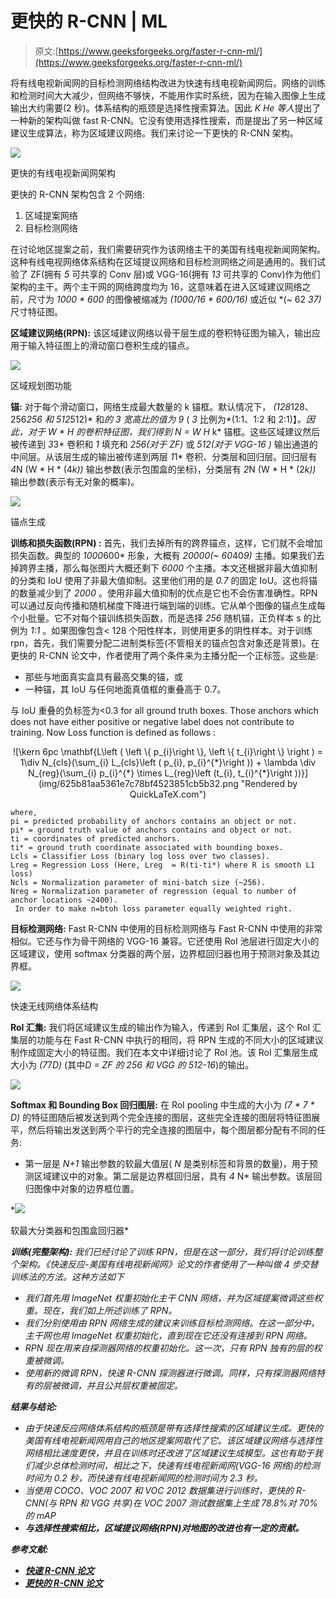 # 更快的 R-CNN | ML

> 原文:[https://www.geeksforgeeks.org/faster-r-cnn-ml/](https://www.geeksforgeeks.org/faster-r-cnn-ml/)

将有线电视新闻网的目标检测网络结构改进为快速有线电视新闻网后。网络的训练和检测时间大大减少，但网络不够快，不能用作实时系统，因为在输入图像上生成输出大约需要(2 秒)。体系结构的瓶颈是选择性搜索算法。因此 *K He 等人*提出了一种新的架构叫做 fast R-CNN。它没有使用选择性搜索，而是提出了另一种区域建议生成算法，称为区域建议网络。我们来讨论一下更快的 R-CNN 架构。

![](img/6ad759221260c55e2cada9231a995d03.png)

更快的有线电视新闻网架构

更快的 R-CNN 架构包含 2 个网络:

1.  区域提案网络
2.  目标检测网络

在讨论地区提案之前，我们需要研究作为该网络主干的美国有线电视新闻网架构。这种有线电视网络体系结构在区域提议网络和目标检测网络之间是通用的。我们试验了 ZF(拥有 *5* 可共享的 Conv 层)或 VGG-16(拥有 *13* 可共享的 Conv)作为他们架构的主干。两个主干网的网络跨度均为 16，这意味着在进入区域建议网络之前，尺寸为 *1000 * 600* 的图像被缩减为 *(1000/16 * 600/16)* 或近似 *(~ 62 *37)* 尺寸特征图。

**区域建议网络(RPN):**
该区域建议网络以骨干层生成的卷积特征图为输入，输出应用于输入特征图上的滑动窗口卷积生成的锚点。

![](img/50aab666932076579da5a20db6cab748.png)

区域规划图功能

**锚:**
对于每个滑动窗口，网络生成最大数量的 k 锚框。默认情况下， *(128*128、256*256 和 512*512)* 和*的 *3* 宽高比的值为 9* ( *3* 比例为*(1:1、1:2 和 2:1)】*。因此，对于 *W * H* 的卷积特征图，我们得到 *N = W* H* k* 锚框。这些区域建议然后被传递到 *3*3* 卷积和 *1* 填充和 *256(对于 ZF)* 或 *512(对于 VGG-16 )* 输出通道的中间层。从该层生成的输出被传递到两层 *1*1* 卷积、分类层和回归层。回归层有 *4*N (W * H * (4*k))* 输出参数(表示包围盒的坐标)，分类层有 *2*N (W * H * (2*k))* 输出参数(表示有无对象的概率)。

![](img/3b243f2252b72d7c4bd6904665c0c95c.png)

锚点生成

**训练和损失函数(RPN) :**
首先，我们去掉所有的跨界锚点，这样，它们就不会增加损失函数。典型的 *1000*600* 形象，大概有 *20000(~ 60*40*9)* 主播。如果我们去掉跨界主播，那么每张图片大概还剩下 *6000* 个主播。本文还根据非最大值抑制的分类和 IoU 使用了非最大值抑制。这里他们用的是 *0.7* 的固定 IoU。这也将锚的数量减少到了 *2000* 。使用非最大值抑制的优点是它也不会伤害准确性。RPN 可以通过反向传播和随机梯度下降进行端到端的训练。它从单个图像的锚点生成每个小批量。它不对每个锚训练损失函数，而是选择 *256* 随机锚，正负样本 s 的比例为 *1:1* 。如果图像包含< 128 个阳性样本，则使用更多的阴性样本。对于训练 rpn，首先，我们需要分配二进制类标签(不管相关的锚点包含对象还是背景)。在更快的 R-CNN 论文中，作者使用了两个条件来为主播分配一个正标签。这些是:

*   那些与地面真实盒具有最高交集的锚，或
*   一种锚，其 IoU 与任何地面真值框的重叠高于 0.7。

与 IoU 重叠的负标签为<0.3 for all ground truth boxes. Those anchors which does not have either positive or negative label does not contribute to training. Now Loss function is defined as follows :

<center>
![\kern 6pc \mathbf{L\left ( \left \{  p_{i}\right \}, \left \{  t_{i}\right \} \right ) = 1\div N_{cls}(\sum_{i} L_{cls}\left (  p_{i}, p_{i}^{*}\right )) + \lambda \div N_{reg}(\sum_{i} p_{i}^{*} \times  L_{reg}\left (t_{i}, t_{i}^{*}\right ))}](img/625b81aa5361e7c78bf4523851cb5b32.png "Rendered by QuickLaTeX.com")
</center>

```
where, 
pi = predicted probability of anchors contains an object or not.
pi* = ground truth value of anchors contains and object or not.
ti = coordinates of predicted anchors.
ti* = ground truth coordinate associated with bounding boxes. 
Lcls = Classifier Loss (binary log loss over two classes).
Lreg = Regression Loss (Here, Lreg  = R(ti-ti*) where R is smooth L1 loss)
Ncls = Normalization parameter of mini-batch size (~256).
Nreg = Normalization parameter of regression (equal to number of anchor locations ~2400).
 In order to make n=btoh loss parameter equally weighted right.
```

**目标检测网络:**
Fast R-CNN 中使用的目标检测网络与 Fast R-CNN 中使用的非常相似。它还与作为骨干网络的 VGG-16 兼容。它还使用 RoI 池层进行固定大小的区域建议，使用 softmax 分类器的两个层，边界框回归器也用于预测对象及其边界框。

![](img/5aeda95d2d478593aacf41d6abb1ca46.png)

快速无线网络体系结构

**RoI 汇集:**
我们将区域建议生成的输出作为输入，传递到 RoI 汇集层，这个 RoI 汇集层的功能与在 Fast R-CNN 中执行的相同，将 RPN 生成的不同大小的区域建议制作成固定大小的特征图。我们在本文中详细讨论了 RoI 池。该 RoI 汇集层生成大小为 *(7*7*D)* (其中*D = ZF 的 256 和 VGG 的 512-16*)的输出。

![](img/ba90581a17e7e4fc75f247e5a65853da.png)

**Softmax 和 Bounding Box 回归图层:**
在 RoI pooling 中生成的大小为 *(7 * 7 * D)* 的特征图随后被发送到两个完全连接的图层，这些完全连接的图层将特征图展平，然后将输出发送到两个平行的完全连接的图层中，每个图层都分配有不同的任务:

*   第一层是 *N+1* 输出参数的软最大值层( *N* 是类别标签和背景的数量)，用于预测区域建议中的对象。第二层是边界框回归层，具有 *4* N* 输出参数。该层回归图像中对象的边界框位置。

*![](img/9e971413ffe4801ce3a09d69155b7b31.png)

软最大分类器和包围盒回归器* 

***训练(完整架构):**
我们已经讨论了训练 RPN，但是在这一部分，我们将讨论训练整个架构。《快速反应-美国有线电视新闻网》论文的作者使用了一种叫做 4 步交替训练法的方法。这种方法如下*

*   *我们首先用 ImageNet 权重初始化主干 CNN 网络，并为区域提案微调这些权重。现在，我们如上所述训练了 RPN。*
*   *我们分别使用由 RPN 网络生成的建议来训练目标检测网络。在这一部分中，主干网也用 ImageNet 权重初始化，直到现在它还没有连接到 RPN 网络。*
*   *RPN 现在用来自探测器网络的权重初始化。这一次，只有 RPN 独有的层的权重被微调。*
*   *使用新的微调 RPN，快速 R-CNN 探测器进行微调。同样，只有探测器网络特有的层被微调，并且公共层权重被固定。*

***结果与结论:***

*   *由于快速反应网络体系结构的瓶颈是带有选择性搜索的区域建议生成。更快的美国有线电视新闻网用自己的地区提案网取代了它。该区域建议网络与选择性网络相比速度更快，并且在训练时还改进了区域建议生成模型。这也有助于我们减少总体检测时间，相比之下，快速有线电视新闻网(VGG-16 网络)的检测时间为 0.2 秒，而快速有线电视新闻网的检测时间为 2.3 秒。*
*   *当使用 COCO、VOC 2007 和 VOC 2012 数据集进行训练时，更快的 R-CNN(与 RPN 和 VGG 共享)在 VOC 2007 测试数据集上生成 78.8%*对 70%*的 mAP***
*   ***与选择性搜索相比，区域提议网络(RPN)对地图的改进也有一定的贡献。***

*****参考文献:*****

*   ***[快速 R-CNN 论文](https://arxiv.org/pdf/1504.08083.pdf)***
*   ***[更快的 R-CNN 论文](https://arxiv.org/pdf/1506.01497.pdf)***